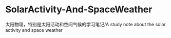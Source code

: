 # SolarActivity-And-SpaceWeather
太阳物理，特别是太阳活动和空间气候的学习笔记/A study note about the solar activity and space weather
